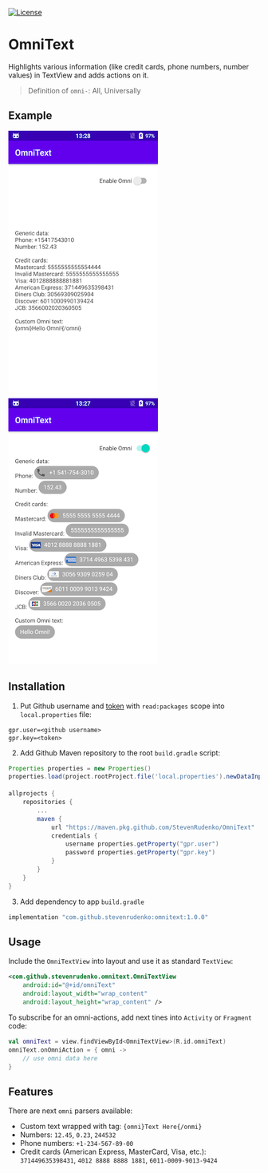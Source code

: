 [![License](https://img.shields.io/badge/License-Apache%202.0-blue.svg)](https://opensource.org/licenses/Apache-2.0)

# OmniText
Highlights various information (like credit cards, phone numbers, number values) in TextView and adds actions on it.

> Definition of `omni-`: All, Universally

## Example
![OmniText Disabled](readme/omnitext-disabled.png) ![OmniText Enabled](readme/omnitext-enabled.png)

## Installation

1. Put Github username and [token](https://github.com/settings/tokens) with `read:packages` scope into `local.properties` file:

  ```properties
  gpr.user=<github username>
  gpr.key=<token>
  ```

2. Add Github Maven repository to the root `build.gradle` script:

  ```groovy
  Properties properties = new Properties()
  properties.load(project.rootProject.file('local.properties').newDataInputStream())

  allprojects {
      repositories {
          ...
          maven {
              url "https://maven.pkg.github.com/StevenRudenko/OmniText"
              credentials {
                  username properties.getProperty("gpr.user")
                  password properties.getProperty("gpr.key")
              }
          }
      }
  }
  ```

3. Add dependency to app `build.gradle`

  ```groovy
  implementation "com.github.stevenrudenko:omnitext:1.0.0"
  ```

## Usage
Include the `OmniTextView` into layout and use it as standard `TextView`:
```xml
<com.github.stevenrudenko.omnitext.OmniTextView
    android:id="@+id/omniText"
    android:layout_width="wrap_content"
    android:layout_height="wrap_content" />
```

To subscribe for an omni-actions, add next tines into `Activity` or `Fragment` code:
```kotlin
val omniText = view.findViewById<OmniTextView>(R.id.omniText)
omniText.onOmniAction = { omni ->
    // use omni data here
}
```

## Features
There are next `omni` parsers available:
* Custom text wrapped with tag: `{omni}Text Here{/onmi}`
* Numbers: `12.45`, `0.23`, `244532`
* Phone numbers: `+1-234-567-89-00`
* Credit cards (American Express, MasterCard, Visa, etc.): `371449635398431`, `4012 8888 8888 1881`, `6011-0009-9013-9424`
